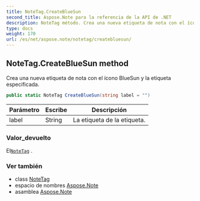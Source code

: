 ```yaml
---
title: NoteTag.CreateBlueSun
second_title: Aspose.Note para la referencia de la API de .NET
description: NoteTag método. Crea una nueva etiqueta de nota con el ícono BlueSun y la etiqueta especificada.
type: docs
weight: 170
url: /es/net/aspose.note/notetag/createbluesun/
---
```

## NoteTag.CreateBlueSun method

Crea una nueva etiqueta de nota con el ícono BlueSun y la etiqueta especificada.

```csharp
public static NoteTag CreateBlueSun(string label = "")
```

| Parámetro | Escribe | Descripción |
| --- | --- | --- |
| label | String | La etiqueta de la etiqueta. |

### Valor_devuelto

El[`NoteTag`](../) .

### Ver también

* class [NoteTag](../)
* espacio de nombres [Aspose.Note](../../notetag/)
* asamblea [Aspose.Note](../../../)



